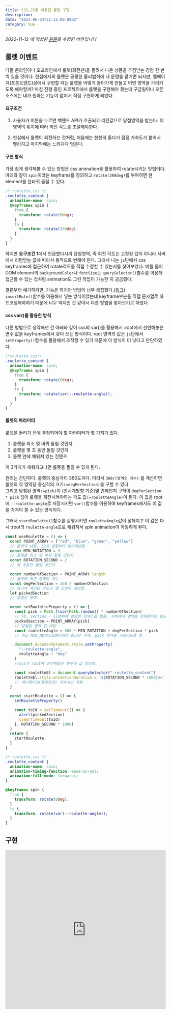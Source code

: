 ```yaml
---
title: CSS,JS를 이용한 룰렛 구현
description:
date: "2023-06-24T22:12:00.000Z"
category: Vue
---
```


_2022-11-12 에 작성된 [원문](https://ps-hjhj97.tistory.com/214)을 수정한 버전입니다_

## 룰렛 이벤트

다들 온라인이나 오프라인에서 룰렛(회전판)을 돌려서 나온 상품을 추첨받는 경험 한 번씩 있을 것이다. 현실에서의 룰렛은 공평한 물리법칙에 내 운명을 맡기면 되지만, 웹페이지(프론트엔드)상에서 구현할 때는 룰렛을 어떻게 돌아가게 만들고 어떤 영역을 가리키도록 해야할까? 마침 진행 중인 프로젝트에서 룰렛을 구현해야 했는데 구글링이나 오픈소스에는 내가 원하는 기능이 없어서 직접 구현하게 되었다.

#### 요구조건

1. 사용자가 버튼을 누르면 백엔드 API가 호출되고 리턴값으로 당첨영역을 받는다. 이 영역의 위치에 따라 회전 각도를 조절해야한다.

2. 현실에서 룰렛이 회전하는 것처럼, 처음에는 천천히 돌다가 점점 가속도가 붙어서 빨라지고 마지막에는 느려지다 멈춘다.

#### 구현 방식

가장 쉽게 생각해볼 수 있는 방법은 css animation을 활용하여 rotate시키는 방법이다.
아래와 같이 `spin`이라는 keyframs를 정의하고 `rotate(360deg)`를 부여하면 한 element를 한바퀴 돌릴 수 있다.

```css
/* roulette.css */
.roulette_content {
  animation-name: spin;
  @keyframes spin {
    from {
      transform: rotate(0deg);
    }
    to {
      transform: rotate(360deg);
    }
  }
}
```

하지만 **요구조건 1**에서 언급했다시피 당첨영역, 즉 회전 각도는 고정된 값이 아니라 서버에서 리턴받는 값에 따라서 동적으로 변해야 한다. 그래서 나는 `js`단에서 css keyframes에 접근하여 rotate각도를 직접 수정할 수 있는지를 찾아보았다. 예를 들어 DOM element의 `backgroundColor`나 `fontSize`는 `querySelector()`함수를 이용해 접근할 수 있는 것처럼 animation도 그런 작업이 가능한 지 궁금했다.

결론부터 얘기하자면, 가능은 하지만 방법이 너무 복잡했다.[(링크)](https://stackoverflow.com/questions/59573722/how-can-i-set-a-css-keyframes-in-javascript)  
`insertRule()`함수를 이용해서 넣는 방식이었는데 keyframe부분을 직접 문자열로 하드코딩해야하기 때문에 너무 억지인 것 같아서 다른 방법을 찾아보기로 하였다.

#### css var()를 활용한 방식

다른 방법으로 생각해낸 건 아래와 같이 css의 var()를 활용해서 :root에서 선언해놓은 변수 값을 keyframes에서 갖다 쓰는 방식이다. root 영역의 값은 `js`단에서 `setProperty()`함수를 활용해서 조작할 수 있기 때문에 이 방식이 더 낫다고 판단하였다.

```css
/*roulette.css*/
.roulette_content {
  animation-name: spin;
  @keyframes spin {
    from {
      transform: rotate(0deg);
    }
    to {
      transform: rotate(var(--roulette-angle));
    }
  }
}
```

#### 룰렛의 파라미터

룰렛을 돌리기 전에 결정되어야 할 파라미터가 몇 가지가 있다.

1. 룰렛을 최소 몇 바퀴 돌릴 것인지
2. 룰렛을 몇 초 동안 돌릴 것인지
3. 룰렛 안에 채워져 있는 컨텐츠

이 3가지가 채워지고나면 룰렛을 돌릴 수 있게 된다.

원리는 간단하다. 룰렛의 중심각이 360도이다. 따라서 `360/(영역의 개수)` 를 계산하면 룰렛의 각 영역당 중심각의 크기`(=degPerSection)`를 구할 수 있다.  
그리고 당첨된 영역`(=pick)`이 (반시계방향 기준)몇 번째인지 구하여 `degPerSection * pick` 값이 룰렛을 회전시켜야하는 각도 값`(=rouletteAngle)`이 된다.
이 값을 root에 `--roulette-angle`로 저장시키면 `var()`함수를 이용하여 keyframes에서도 이 값을 가져다 쓸 수 있는 방식이다.

그래서 `startRoulette()`함수를 실행시키면 `rouletteAngle`값이 정해지고 이 값은 다시 :root의 `roulette-angle`으로 채워져서 spin animation이 작동하게 된다.

```jsx
const useRoulette = () => {
  const POINT_ARRAY = ["red", "blue", "green", "yellow"]
  // 룰렛의 내용, 12시 방향부터 반시계방향
  const MIN_ROTATION = 3
  // 룰렛을 최소 몇 바퀴 돌릴 것인지
  const ROTATION_SECOND = 2
  // 몇 초동안 돌릴 것인지

  const numberOfSection = POINT_ARRAY.length
  // 룰렛에 적힌 영역의 개수
  const degPerSection = 360 / numberOfSection
  // 하나의 섹션당 각도가 몇 도인지 계산함.
  let pickedSection
  // 당첨된 영역

  const setRouletteProperty = () => {
    const pick = Math.floor(Math.random() * numberOfSection)
    // [0, section - 1]범위에 랜덤한 인덱스를 뽑음, 서버에서 영역을 정해준다면 필요없음
    pickedSection = POINT_ARRAY[pick]
    // 당첨된 영역 값 대입
    const rouletteAngle = 360 * MIN_ROTATION + degPerSection * pick
    // 최소 MIN_ROTATION만큼은 돌고난 후에, pick 영역을 가르키도록 함

    document.documentElement.style.setProperty(
      "--roulette-angle",
      rouletteAngle + "deg"
    )
    //css의 root에 선언해놓은 변수에 값 할당함.

    const rouletteEl = document.querySelector(".roulette_content")
    rouletteEl.style.animationDuration = `${ROTATION_SECOND * 1000}ms`
    // 애니메이션(룰렛회전) 지속시간 적용
  }

  const startRoulette = () => {
    setRouletteProperty()

    const toId = setTimeout(() => {
      alert(pickedSection)
      clearTimeout(toId)
    }, ROTATION_SECOND * 1000)
  }
  return {
    startRoulette,
  }
}
```

```css
/* roulette.css */
.roulette_content {
  animation-name: spin;
  animation-timing-function: ease-in-out;
  animation-fill-mode: forwards;
}

@keyframes spin {
  from {
    transform: rotate(0deg);
  }
  to {
    transform: rotate(var(--roulette-angle));
  }
}
```

## 구현

<iframe src="https://codesandbox.io/embed/vue3-roulette-cu4617?fontsize=14&hidenavigation=1&theme=dark"
     style="width:100%; height:500px; border:0; border-radius: 4px; overflow:hidden;"
     title="Vue3-roulette"
     allow="accelerometer; ambient-light-sensor; camera; encrypted-media; geolocation; gyroscope; hid; microphone; midi; payment; usb; vr; xr-spatial-tracking"
     sandbox="allow-forms allow-modals allow-popups allow-presentation allow-same-origin allow-scripts"
   ></iframe>
